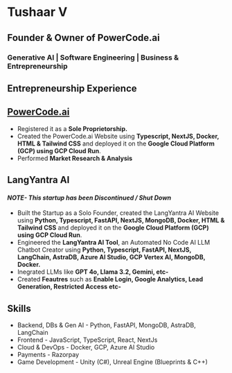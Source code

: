 # Tushaar V
## Founder & Owner of PowerCode.ai
### Generative AI | Software Engineering | Business & Entrepreneurship

## Entrepreneurship Experience
## [PowerCode.ai](https://powercode.ai)
* Registered it as a **Sole Proprietorship.**
* Created the PowerCode.ai Website using **Typescript, NextJS, Docker, HTML & Tailwind CSS** and deployed it on the **Google Cloud Platform (GCP) using GCP Cloud Run**.
* Performed **Market Research & Analysis**


##  LangYantra AI
#### *NOTE- This startup has been Discontinued / Shut Down*
* Built the Startup as a Solo Founder, created the LangYantra AI Website using **Python, Typescript, FastAPI, NextJS, MongoDB, Docker, HTML & Tailwind CSS** and deployed it on the **Google Cloud Platform (GCP) using GCP Cloud Run**.
* Engineered the **LangYantra AI Tool**, an Automated No Code AI LLM Chatbot Creator using **Python, Typescript, FastAPI, NextJS, LangChain, AstraDB, Azure AI Studio, GCP Vertex AI, MongoDB, Docker.**
* Inegrated LLMs like **GPT 4o, Llama 3.2, Gemini, etc-**
* Created **Feautres** such as **Enable Login, Google Analytics, Lead Generation, Restricted Access etc-**


## Skills

* Backend, DBs & Gen AI - Python, FastAPI, MongoDB, AstraDB, LangChain
* Frontend - JavaScript, TypeScript, React, NextJs
* Cloud & DevOps -  Docker, GCP, Azure AI Studio
* Payments - Razorpay
* Game Development - Unity (C#), Unreal Engine (Blueprints & C++)

<!--
**Tush9905/Tush9905** is a ✨ _special_ ✨ repository because its `README.md` (this file) appears on your GitHub profile.

Here are some ideas to get you started:

- 🔭 I’m currently working on ...
- 🌱 I’m currently learning ...
- 👯 I’m looking to collaborate on ...
- 🤔 I’m looking for help with ...
- 💬 Ask me about ...
- 📫 How to reach me: ...
- 😄 Pronouns: ...
- ⚡ Fun fact: ...
-->
